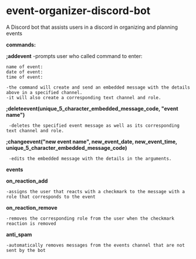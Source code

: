 # event-organizer-discord-bot
A Discord bot that assists users in a discord in organizing and planning events





**commands:**

**;addevent**
  -prompts user who called command to enter:
  
  
  
    name of event:
    date of event:
    time of event:
    
    -the command will create and send an embedded message with the details above in a specified channel.
    -it will also create a corresponding text channel and role.
    
**;deleteevent(unique_5_character_embedded_message_code, "event name")**
  
  
     -deletes the specified event message as well as its corresponding text channel and role.
  
**;changeevent("new event name", new_event_date, new_event_time, unique_5_character_embedded_message_code)**


     -edits the embedded message with the details in the arguments.
  
**events**

 **on_reaction_add**
  
  
    -assigns the user that reacts with a checkmark to the message with a role that corresponds to the event
    
 **on_reaction_remove**
 
    -removes the corresponding role from the user when the checkmark reaction is removed
    
 **anti_spam**
    
    -automatically removes messages from the events channel that are not sent by the bot
  
